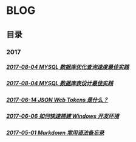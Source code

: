 # BLOG

## 目录

### 2017

##### [2017-08-04 MYSQL 数据库优化查询速度最佳实践](/article/2017/08/04/153701.md)

##### [2017-08-04 MYSQL 数据库表设计最佳实践](/article/2017/08/04/153700.md)

##### [2017-06-14 JSON Web Tokens 是什么？](/article/2017/06/14/152300.md)

##### [2017-06-06 如何快速搭建 Windows 开发环境](/article/2017/06/06/153000.md)

##### [2017-05-01 Markdown 常用语法备忘录](/article/2017/05/01/022852.md)
